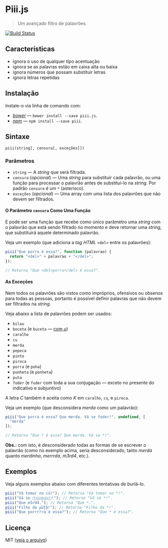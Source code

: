 # Piii.js

> Um avançado filtro de palavrões.

[![Build Status](https://travis-ci.org/theuves/piii.js.svg?branch=master)](https://travis-ci.org/theuves/piii.js)

## Características

- ignora o uso de qualquer tipo acentuação
- ignora se as palavras estão em caixa alta ou baixa
- ignora números que possam substituir letras
- ignora letras repetidas

## Instalação

Instale-o via linha de comando com:

- [*bower*](http://bower.io/) ― `bower install --save piii.js`.
- [*npm*](https://npmjs.com/) ― `npm install --save piii`.

## Sintaxe

```
piii(string[, censura[, exceções]])
```

### Parâmetros

- `string` ― A *string* que será filtrada.
- `censura` (*opcional*) ― Uma *string* para substituir cada palavrão, ou uma função para processar o palavrão antes de substituí-lo na *string*. Por padrão `censura` é um `*` (asterisco).
- `exceções` (*opcional*) ― Uma array com uma lista dos palavrões que não devem ser filtrados.

#### O Parâmetro `censura` Como Uma Função

E pode ser uma função que recebe como único parâmetro uma *string* com o palavrão que está sendo filtrado no momento e deve retornar uma *string*, que substituirá aquele determinado palavrão.

Veja um exemplo (que adiciona a *tag HTML* `<del>` entre os palavrões):

```js
piii("Que porra é essa?", function (palavrao) {
  return "<del>" + palavrao + "</del>";
});

// Retorna "Que <del>porra</del> é essa?".
```

#### As Exceções

Nem todos os palavrões são vistos como impróprios, ofensivos ou obsenos para todas as pessoas, portanto é possível definir palavras que não devem ser filtrados na *string*.

Veja abaixo a lista de palavrões podem ser usados:

- `bilau`
- `boceta` (e `buceta` ― [com *u*](http://pseudolinguista.blogspot.com.br/2014/04/como-e-que-se-escreve-buceta-ou-boceta.html))
- `caralho`
- `cu`
- `merda`
- `pepeca`
- `pinto`
- `piroca`
- `porra` (e `poha`)
- `punheta` (e `ponheta`)
- `puta`
- `foder` (e `fuder` com toda a sua conjugação ― exceto no presente do indicativo e subjuntivo)

A letra *C* também é aceita como *K* em `caralho`, `cu`, e `piroca`.

Veja um exemplo (que desconsidera *merda* como um palavrão):

```js
piii("Que porra é essa? Que merda. Vá se foder!", undefined, [
  "merda"
]);

// Retorna "Que * é essa? Que merda. Vá se *!".
```

**Obs.**: com isto, é desconsiderado todas as formas de se escrever o palavrão (como no exemplo acima, seria desconsiderado, tanto *merda* quanto *merdinha*, *merrrda*, *m3rd4*, etc.).

## Exemplos

Veja alguns exemplos abaixo com diferentes tentativas de burlá-lo.

```js
piii("Vá tomar no cú!"); // Retorna "Vá tomar no *!".
piii("Vá se ⓕⓞⓓⓔⓡ!"); // Retorna "Vá se *!".
piii("Que m3rd4."); // Retorna "Que *.".
piii("Filho da ᵽṻțặ!"); // Retorna "Filho da *!".
piii("Que porrrrra é essa?"); // Retorna "Que * é essa?".
```

## Licença

MIT ([veja o arquivo](https://github.com/theuves/piii.js/blob/master/license))
